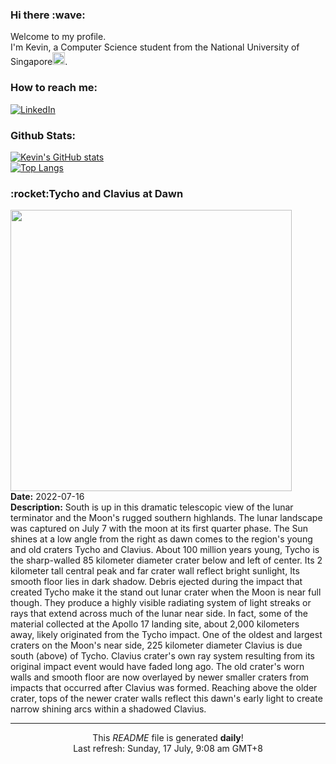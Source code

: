 <h3>Hi there :wave:</h3>

Welcome to my profile.   
I'm Kevin, a Computer Science student from the National University of Singapore<img src="https://img.icons8.com/color/96/000000/singapore-circular.png" width="20px"/>.</p>

<h3>How to reach me: </h3>
<a href="https://www.linkedin.com/in/kevin-foong/"><img alt="LinkedIn" src="https://img.shields.io/badge/linkedin-%230077B5.svg?&style=for-the-badge&logo=linkedin&logoColor=white" /></a> 

<h3>Github Stats: </h3> 

[![Kevin's GitHub stats](https://github-readme-stats.vercel.app/api?username=kevin9foong&theme=tokyonight)](https://github.com/anuraghazra/github-readme-stats) <br/>
[![Top Langs](https://github-readme-stats.vercel.app/api/top-langs/?username=kevin9foong&layout=compact&theme=tokyonight)](https://github.com/anuraghazra/github-readme-stats)

<h3>:rocket:Tycho and Clavius at Dawn</h3> 
<img width="450" src="https:&#x2F;&#x2F;apod.nasa.gov&#x2F;apod&#x2F;image&#x2F;2207&#x2F;Dawn-in-Clavius-Tycho-07-07-22.jpg" /><br/>
<b>Date:</b> 2022-07-16<br/>
<b>Description:</b> South is up in this dramatic telescopic view of the lunar terminator and the Moon&#39;s rugged southern highlands. The lunar landscape was captured on July 7 with the moon at its first quarter phase. The Sun shines at a low angle from the right as dawn comes to the region&#39;s young and old craters Tycho and Clavius. About 100 million years young, Tycho is the sharp-walled 85 kilometer diameter crater below and left of center. Its 2 kilometer tall central peak and far crater wall reflect bright sunlight, Its smooth floor lies in dark shadow. Debris ejected during the impact that created Tycho make it the stand out lunar crater when the Moon is near full though. They produce a highly visible radiating system of light streaks or rays that extend across much of the lunar near side. In fact, some of the material collected at the Apollo 17 landing site, about 2,000 kilometers away, likely originated from the Tycho impact.  One of the oldest and largest craters on the Moon&#39;s near side, 225 kilometer diameter Clavius is due south (above) of Tycho. Clavius crater&#39;s own ray system resulting from its original impact event would have faded long ago. The old crater&#39;s worn walls and smooth floor are now overlayed by newer smaller craters from impacts that occurred after Clavius was formed. Reaching above the older crater, tops of the newer crater walls reflect this dawn&#39;s early light to create narrow shining arcs within a shadowed Clavius.<br/>

------------
<p align="center">This <i>README</i> file is generated <b>daily</b>!</br>
Last refresh: Sunday, 17 July, 9:08 am GMT+8<br />